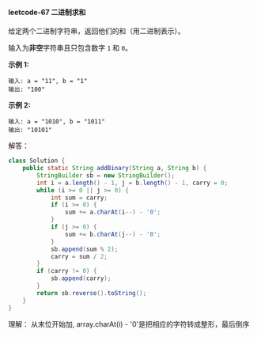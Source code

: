 #### leetcode-67 二进制求和

给定两个二进制字符串，返回他们的和（用二进制表示）。

输入为**非空**字符串且只包含数字 `1` 和 `0`。

**示例 1:**

```
输入: a = "11", b = "1"
输出: "100"
```

**示例 2:**

```
输入: a = "1010", b = "1011"
输出: "10101"
```

解答：

```java
class Solution {
	public static String addBinary(String a, String b) {
        StringBuilder sb = new StringBuilder();
        int i = a.length() - 1, j = b.length() - 1, carry = 0;
        while (i >= 0 || j >= 0) {
            int sum = carry;
            if (i >= 0) {
                sum += a.charAt(i--) - '0';
            }
            if (j >= 0) {
                sum += b.charAt(j--) - '0';
            }
            sb.append(sum % 2);
            carry = sum / 2;
        }
        if (carry != 0) {
            sb.append(carry);
        }
        return sb.reverse().toString();
    }
}
```

理解： 从末位开始加,  array.charAt(i) - '0'是把相应的字符转成整形，最后倒序